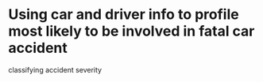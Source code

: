 # Using car and driver info to profile most likely to be involved in fatal car accident

classifying accident severity
